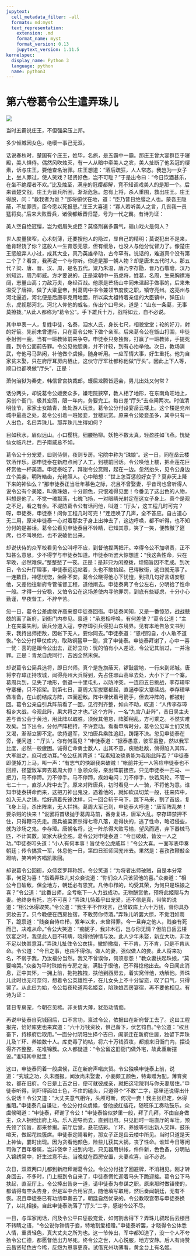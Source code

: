 ```yaml
---
jupytext:
  cell_metadata_filter: -all
  formats: md:myst
  text_representation:
    extension: .md
    format_name: myst
    format_version: 0.13
    jupytext_version: 1.11.5
kernelspec:
  display_name: Python 3
  language: python
  name: python3
---
```

# 第六卷葛令公生遣弄珠儿

![](image/cover.jpg)

当时五霸说庄王，不但强梁压上邦。

多少倾城因女色，绝缨一事己无双。

话说春秋时，楚国有个庄王，姓毕，名旅，是五霸中一霸。那庄王曾大宴群臣于寝殿，美人惧侍。偶然风吹烛灭，有一人从暗中牵美人之农，美人扯断了他系冠的缨素，诉与庄王，要他查名治罪。庄王想道：“酒后疏狂，人人常态。我岂为一女子上，坐人罪过，使人笑戏？轻贤好色，岂不可耻？”于是出令曰：“今日饮酒甚乐，在坐不绝缨者不欢。”比及烛至，满座的冠缨都解，竞不知调戏美人的是那一个。后来晋楚交战，庄王为晋兵所困，渐渐危急。忽有上将，杀人重围，救出庄王。庄王得脱，问：“救我者为谁？”那将俯伏在地，道：“臣乃昔日绝缨之人也。蒙吾王隐蔽，不加罪责，臣今愿以死报恩。”庄王大喜道：“寡人若听美人之言，几丧我一员猛将矣。”后来大败晋兵，诸侯都叛晋归楚，号为一代之霸。有诗为证：

美人空自绝冠缨，岂为蛾眉失虎臣？莫怪荆襄多霸气，骊山戏火是何人？

世人度量狭窄，心术刻薄，还要搜他人的隐过，显自己的精明；莫说犯出不是来，他肯轻饶了你？这般人一生育怨无恩，但有缓急，也没人与他分忧督力了。像楚庄王惩般弃人小过，成其大业，真乃英雄举动，古今罕有。说话的，难道真个没有第二个了？看宫，我再说一个与你听。你道是那一朝人物？却是唐末五代时人。那五代？粱、唐、晋、汉、周，是名五代。粱乃朱温，唐乃李存勖，晋乃石敬瑭，汉乃刘知远，周乃郭威。方才要说的，正是粱朝中一员虎将，姓葛，名周，生来胸襟海阔，志量山高；力敌万夫，身经百战。他原是芒扬山中同朱温起手做事的，后来朱温受了唐禅，做了大粱皇帝，封葛周中书令兼领节度使之职，镇守亮州。这亮州与河北逼近，河北便是后唐李克用地面，所以粱太祖特着亲信的大臣镇中，弹压山东，虎视那河北。河北人仰他的威名，传出个口号来，道是：“山东一条葛，无事莫撩拨。”从此人都称为“葛令公”。手下雄兵十万，战将如云，自不必说。

其中单表一人，复姓申徒，名泰，泅水人氏，身长七尺，相貌堂堂；轮的好刀，射的好箭。先前未曾遭际，只在葛令公帐下做个亲军。后来葛令公在甑山打围，申徒泰射倒一鹿，当有一班教师前来争夺。申徒泰只身独臀，打赢了一班教师，手提死鹿，到令公面前告罪。令公见他胆勇，并不计较，到有心抬举他。次日，教场演武，夸他弓马熟闲，补他做个虞候，随身听用。一应军情大事，好生重托。他为自家贫末娶，只在府厅耳房内栖止，这伙守厅军壮都称他做“厅头”。因此上下人等，顺口也都唤做“厅头”，正是：

萧何治狱为秦吏，韩信曾宫执裁郎。蠖屈龙腾皆运会，男儿出处又何常？

话分两头，却说葛令公姬妾众多，嫌宅院狭窄，教人相了地形，在东南角旺地上，另创个衙门，极其宏丽，限一年内，务要完工。每曰差“厅头”去点闸两次。时值清明佳节，家家士女踏青，处处游人玩景。葛令公分付设宴岳云楼上。这个楼是兖州城中最高之处，葛令公引着一班姬妾，登楼玩赏。原来令公姬妾虽多，其中只有一人出色，名曰弄珠儿。那弄珠儿生得如何？

目如秋水，眉似远山。小口樱桃，细腰杨柳。妖艳不数太真，轻盈胜如飞燕。恍疑仙女临凡世，西子南威总不如。

葛令公十分宠爱，曰则侍侧，夜则专房。宅院中称为“珠娘”。这一日，同在岳云楼饮酒作乐。那申徒泰在新府点闸了人工，到楼前回话。令公唤他上楼，把金莲花巨杯赏他一杯美酒。申徒泰吃了，拜谢令公赏赐，起在一边。忽然抬头，见令公身边立个美妾，明阵皓齿，光艳照人。心中暗想：“世上怎百惩般好女子？莫非天上降下来的神仙么？”那申徒泰正当壮年慕色之际，况且不曾娶妻，乎昔司也曾听得人说令公有个美姬，叫做珠娘，十分颜色，只恨难得见面！今番见了这出色的人物，料想是他了。不觉一魂飘荡，七魄飞扬，一对眼睛光射定在这女子身上。真个是观之不足，看之有余。不堤防葛令公有话问他，叫道：“厅头’，这工程几时可完？呀，申徒泰，申徒泰！问你工程几时可完！”连连唤了几声，全不答应。自古道心无二用，原来申徒泰一心对着那女子身上出神去了，这边呼唤，都不听得，也不知分付的是甚话。葛令公看见申徒泰目不转睛，已知其意，笑了一笑，便教撤了筵席，也不叫唤他，也不说破他出来。

却说伏侍的众军校看见令公叫呼不应，到督他捏两把汗。幸得令公不加嗔责，正不知甚么意思，少不得学与申徒泰知道。申徒泰听罢大惊想道：“我这条性命，只在早晚，必然难保。”整整愁了一夜。正是：是非只为闲撩拨，烦恼旨因不老成。到次日，令公升厅理事，申徒泰远远站着，头也不敢抬起。巴得散衙，这曰就无事了。一连数日，神思恍惚，坐卧不安。葛令公晓得他心下忧惶，到把几句好言语安慰他，又差他往新府专管催督工程，道他闸去。申徒泰离了令公左右，分明拾了性命一般。才得一分安稳，又怕令公在这场差使内寻他罪罚，到底有些疑虑，十分小心勤谨，早夜督工，不辞辛苦。

忽一日，葛令公差虞候许高来督申徒泰回衙。申徒泰闻知，又是一番惊恐，战战兢兢的离了新府，到衙门内参见。禀道：“承恩相呼唤，有何差使？”葛令公道：“主上在夹寨失利，唐兵分道入寇，李存璋引兵侵犯山东境界。见有本地告急文书到来，我持出师拒敌，因帐下无人，要你同去。”申徒泰道：“恩相钧自，小人敢不道恢。”令公分付甲仗库内，取熟铜盔甲一副，赏了申徒泰。申徒泰拜谢了，心中一喜一忧：喜的是跟令公出去，正好立功：忧的怕有小人差迟，令公记其前过，一并治罪。正是：青龙自虎同行，吉凶全然末保。

却说葛令公简兵选将，即日兴师。真个是旌旗蔽天，锣鼓震地，一行来到郊城。唐将李存璋正持攻城，闻得亮州大兵将到，先占住琊山高阜去处，大小下了一个寨。葛周兵到，见失了地形，倒退一十里屯扎，以防冲突。一连四五日挑战，李存璋牢守寨栅，只不招架。到第七日，葛周大军拔寨都起，直逼李家大寨续战。李存璋早做准备，在山前结成方阵，四面迎敌。阵中埋伏着弓箭手，但去冲阵的，都被射回。葛令公亲自引兵阵前看了一回，见行列齐整，如山不动，叹道：“人传李存璋相乡大战，今观此阵，果大将之才也。”这个方阵，一名“九宫八卦阵”，昔日吴主夫差与晋公会于黄池，用此阵以取胜。须候其倦怠，阵脚稍乱，方可乘之。不然实难攻矣。当下出令，分付严阵相持，不许妾动。看看申牌时分，葛令公见军士们又饥又渴，渐渐立脚不定。欲持退军，又怕唐兵乘胜追赶，踌躇不决。忽见申徒泰在旁，便问道：“‘厅头’，你有何高见？”申徒泰道：“据泰愚意，彼军虽整，然以我军比度，必然一般疲困。诚得亡命勇士数人，出其不意，疾驰赴敌，倘得陷入其阵，大军继之，庶可成功耳。”令公抚其背道：“我素知汝骁勇能为我陷此阵否？”申徒泰即便掉刀上马，叫一声：“有志气的快跟我来破贼！”帐前并无一人答应申徒泰也不回顾，径望敌军奔去葛周大惊！急领众将，亲出阵前接应。只见申徒泰一匹马、一把刀，马不停蹄。刀不停手。马不停蹄，疾如电闪；刀不停手，快若风轮。不管一七二十一，直杀人阵中去了。原来对阵唐兵，初时看见一人一骑，不将他为意。谁知申徒泰拼命而来，这把刀神出鬼没，遇着他的，就如砍瓜切菜一般，往来阵中，如入无人之镜。恰好遇着先锋沈样，只一回合斩于马下，跳下马来，割了首级，复飞身上马，杀出阵来，无人拦挡。葛周大军己到，申徒泰大呼道：“唐军阵乱矣！要杀贼的快来！”说罢将首级抛于葛周马前，番身复进，唐军大乱。李存璋禁押不住，只得鞭马先走。唐兵被粱家杀得七零八落，走得快的，逃了性命，略迟侵些，就为沙场之鬼。李存璋。唐朝名将，这一阵杀得大败亏输，望风而遁，弃下器械马匹，不计其数。粱家大获全胜。葛令公对申徒泰道：“今日破敌，皆汝一人之功。”申徒泰叩头道：“小人有何本事！旨仗令公虎威耳！”令公大喜。一面写表申奏朝廷；传令搞赏一军，休息他一日，第四日班师回兖州去。果然是：喜孜孜鞭敲金蹬响，笑吟吟齐唱凯歌回。

却说葛令公回衙，众侍妾罗拜称贸。令公笑道：“为将者出师破贼，自是本分常事，何足为喜！”指着弄珠儿对众妾说道：“你们众人只该贸他的喜。”众妾道：“相公今日破敌，保全地方，朝廷必有恩赏。凡侍巾栉的，均受其荣，为何只是珠娘之喜？”令公道：“此番出师，全亏帐下一人力战成功。无物酬赏他，预将此姬赠与为妻。他终身有托，岂不可喜？”弄珠儿恃着乎曰宠爱，还不信是真，带笑的说道：“相公休得取笑。”令公道：“我生平不作戏言，己曾取库上六十万钱，督你具办资妆去了。只今晚便在西房独宿，不敢劳你侍酒。”弄珠儿听罢大惊，不觉泪如雨下，跪禀道：“贱妾自侍巾栉，累年以来，未曾得罪。今一旦弃之他人，贱妾有死而己，决难从命。”令公大笑道：“痴妮子，我非木石，岂与你无情？但前日岳云楼饮宴之时，我见此人目不转睛，晓得他钟情与汝。此人少年未娶，新立大功，非汝不足以快其意耳。”弄珠儿扯住令公衣挟，撤娇撤痴，干不肯，万不肯，只是不肯从命。令公道：“今日之事，也由不得你。做人的妻，强似做人的妾。此人将来功名，不弱于我，乃汝福分当然。我又不曾误你，何须悲怨！”教众妻扶起珠娘，“莫要啼哭。”众妾为平时珠娘有专房之宠，满肚子恨他，巴不得捻他出去。今日闻此消息，正中其怀，一拥上前，拖拖拽拽，扶他到西房去，着实窝伴他，劝解他。弄珠儿此时也无可奈何，想着令公英雄性子，在儿女头上不十分留恋，叹了口气，只得罢了。从此曰为始，令公每夜轮道两名姬妾，陷珠娘西房宴宿，再不要他相见。有诗为证：

昔日专房宠，今朝召见稀。非关情大薄，犹恐动情痴。

再说申徒泰自究城回后，口不言功，禀过令公，依据曰在新府督工去了。这曰工程报完，恰好库吏也来宾道：“六十万钱资妆，惧己备下，伏乞钧自。”令公道：“权且畜下，持移府后取用。”一面分付阴阳生择个吉曰，阖家迁在新府住居，独留下弄珠儿及丫环、养娘数十人。库吏毒了钧帖，将六十万钱资妆，都搬来旧衙门内，摆设得齐齐整整，花堆锦簇。众人都疑道：“令公留这旧衙门做外宅，故此重新摆设。”谁知其中就里！

这曰，申徒泰同着一般虞候，正在新府声喏庆贸。令公独唤申徒泰上前，说道：“究城之功，久未图报。闻汝尚未娶妻，小妾颇工颜色，特毒赠为配。薄育资妆，都在旧府。今日是上吉之曰，便可就彼成亲，就把这宅院判与你夫妻居住。”申徒泰听得，到吓得面如土色，不住的磕头，只道得个“不敢”二字，那里还说得出什么说话！令公又道：“大丈夫意气相许，头颅可断，何况一妾！我主张已定，休得推阻。”申徒泰几自谦让，令公分付众虞候，督他披红插花，随班乐工奏动鼓乐。众虞候喝道：“申徒泰，拜谢了令公！”申徒泰恰似梦里一般，拜了几拜，不由自身做主，众人拥他出府上马。乐人迎导而去，直到旧府。只见旧时一班直厅的军壮，预先领了钧旨，都来参揭。前厅后堂，悬花结彩。丫环、养娘等引出新人交拜，鼓乐喧天，做起花烛簇席。申徒泰定睛看时，那女子正是岳云楼中所见。当时只道是天上神仙，霎时出现。因为贪看他颜色，险些儿获其大祸，丧了性命。谁知今日等闲司做了百年眷属，岂非侥幸？进到内宅，只见器用供帐，件件新，色色备，分明钻入锦绣窝中，好生过意不去。当晚就在西房安置，夫妻欢喜，自不必说。

次日，双双两口儿都到新府拜谢葛令公。令公分付挂了回避牌，不消相见。刚才转身回去，不多时，门上报到令自来了，申徒泰慌忙迎着马头下跪迎接。葛令公下马扶起，直至厅上。令公捧出告身一道，请申徒泰为参谋之职。原来那时做镇使的，都请得有空头告身，但是军中合用官员，随他填写取用，然后奏闻朝廷，无有不恢。况且申徒泰已有功绩申奏去了，朝廷自然优录的。令公教取宫带与申徒泰换了，以礼相接。自此申徒泰洗落了“厅头”二字，感谢令公不尽。

一日，与浑家闲话，问及令公平曰惩般宠爱，如何割舍得下？弄珠儿叙起岳云楼目不转睛之语，“令公说你钟情于妾，特地割爱相赠。”申徒泰听罢，才晓得令公体悉人情，重贤轻色，真大丈夫之所为也。这一节传出，军中都知道了，没一个人不夸扬令公仁德，都愿督他出力尽死。终令公之世，人心悦服，地方安静。后人有诗赞云昌贤轻色古今稀，反怨为恩事更奇。试借兖州功薄看，黄金台上有名姬。

